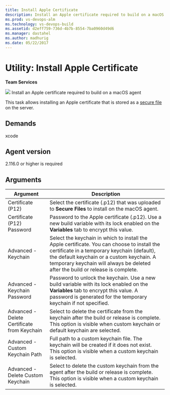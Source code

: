 ```yaml
---
title: Install Apple Certificate
description: Install an Apple certificate required to build on a macOS agent
ms.prod: vs-devops-alm
ms.technology: vs-devops-build
ms.assetid: d2eff759-736d-4b7b-8554-7ba0960d49d6
ms.manager: dastahel
ms.author: madhurig
ms.date: 05/22/2017
---
```


# Utility: Install Apple Certificate

**Team Services**

![](../build-release/_img/xcode-build.png) Install an Apple certificate required to build on a macOS agent

This task allows installing an Apple certificate that is stored as a [secure file](../../concepts/library/secure-files.md) on the server. 

## Demands

xcode

## Agent version

2.116.0 or higher is required

## Arguments

| Argument | Description |
| -------- | ----------- |
| Certificate (P12) | Select the certificate (.p12) that was uploaded to **Secure Files** to install on the macOS agent. |
| Certificate (P12) Password | Password to the Apple certificate (.p12). Use a new build variable with its lock enabled on the **Variables** tab to encrypt this value. |
| Advanced - Keychain | Select the keychain in which to install the Apple certificate. You can choose to install the certificate in a temporary keychain (default), the default keychain or a custom keychain. A temporary keychain will always be deleted after the build or release is complete. |
| Advanced - Keychain Password | Password to unlock the keychain. Use a new build variable with its lock enabled on the **Variables** tab to encrypt this value. A password is generated for the temporary keychain if not specified. |
| Advanced - Delete Certificate from Keychain | Select to delete the certificate from the keychain after the build or release is complete. This option is visible when custom keychain or default keychain are selected. |
| Advanced - Custom Keychain Path | Full path to a custom keychain file. The keychain will be created if it does not exist. This option is visible when a custom keychain is selected. |
| Advanced - Delete Custom Keychain | Select to delete the custom keychain from the agent after the build or release is complete. This option is visible when a custom keychain is selected. |
